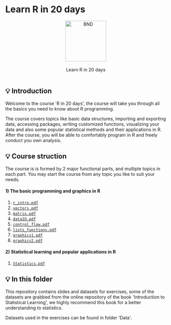 # Learn R in 20 days
<p align = "center">
<img alt="BND" width="128" src="https://raw.githubusercontent.com/b3log/baidu-netdisk-downloaderx/master/bnd2/react/public/logo.png">
<br><br>
Learn R in 20 days
<br><br>
 
 
## 💡 Introduction

Welcome to the course 'R in 20 days', the course will take you through all the basics you need to know about R programming. 

The course covers topics like basic data structures, importing and exporting data, accessing packages, writing customized functions, visualizing your data and also some popular statistical methods and their applications in R. After the course, you will be able to comfortably program in R and freely conduct you own analysis.

## 💡 Course struction

The course is is formed by 2 major functional parts, and multiple topics in each part. You may start the course from any topic you like to suit your needs.
####  1) The basic programming and graphics in R 
 1. [`r_intro.pdf`](https://github.com/nishuai/R_tutorial/blob/master/r_intro.pdf)
 2. [`vectors.pdf`](https://github.com/nishuai/R_tutorial/blob/master/vectors.pdf)
 3. [`matrix.pdf`](https://github.com/nishuai/R_tutorial/blob/master/matrix.pdf)
 4. [`dataIO.pdf`](https://github.com/nishuai/R_tutorial/blob/master/dataIO.pdf)
 5. [`control_flow.pdf`](https://github.com/nishuai/R_tutorial/blob/master/control_flow.pdf)
 6. [`lists_functions.pdf`](https://github.com/nishuai/R_tutorial/blob/master/lists_functions.pdf)
 7. [`graphics1.pdf`](https://github.com/nishuai/R_tutorial/blob/master/graphics1.pdf)
 8. [`graphics2.pdf`](https://github.com/nishuai/R_tutorial/blob/master/graphics2.pdf)
####  2) Statistical learning and popular applications in R
 1. [`Statistics.pdf`](https://github.com/nishuai/R_tutorial/blob/master/Statistics.pdf)
 
## 💡 In this folder
This repository contains slides and datasets for exercises, some of the datasets are grabbed from the online repository of the book 'Introduction to Statistical Learning', we highly recommend this book for a better understanding to statistics.

Datasets used in the exercises can be found in folder 'Data'.
